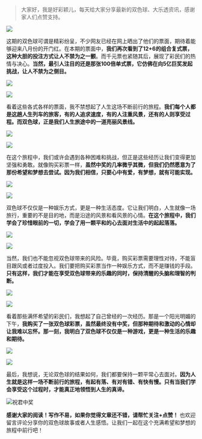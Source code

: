 
> 大家好，我是好彩颖儿，每天给大家分享最新的双色球、大乐透资讯，感谢家人们点赞支持。

![](https://cdn.jsdelivr.net/gh/wangwenjie1314/PicCDN/2024-7-11/1720660897499-image.png)


这期的双色球可谓是精彩纷呈，不少网友已经在网上晒出了他们的票面，期待着能够迎来八月份的开门红。在本期的票面中，**我们再次看到了12+6的组合复式票，这种大胆的投注方式让人不禁为之一颤**。而千元票也紧随其后，展现了彩民们的热情与决心。**当然，最引人注目的还是那张100倍单式票，它仿佛在向5亿巨奖发起挑战，让人不禁为之侧目。**


![](https://cdn.jsdelivr.net/gh/wangwenjie1314/PicCDN/2024-8-1/1722497242721-image.png)


![](https://cdn.jsdelivr.net/gh/wangwenjie1314/PicCDN/2024-8-1/1722497249142-image.png)


看着这些各式各样的票面，我不禁想起了人生这场不断前行的旅程。**我们每个人都是这趟人生列车的旅客，有的人追求速度，有的人注重风景，还有的人则享受过程。而双色球，正是我们人生旅途中的一道亮丽风景线。**


![](https://cdn.jsdelivr.net/gh/wangwenjie1314/PicCDN/2024-8-1/1722497255549-image.png)


![](https://cdn.jsdelivr.net/gh/wangwenjie1314/PicCDN/2024-8-1/1722497261263-image.png)



在这个旅程中，我们或许会遇到各种困难和挑战，但正是这些经历让我们变得更加坚强和勇敢。就像购买彩票一样，**虽然中奖的几率微乎其微，但我们仍然愿意为了那份希望和梦想去尝试。因为我们相信，只要心中有爱，有梦想，就有可能实现。**

![](https://cdn.jsdelivr.net/gh/wangwenjie1314/PicCDN/2024-8-1/1722494246021-image.png)

![](https://cdn.jsdelivr.net/gh/wangwenjie1314/PicCDN/2024-8-1/1722497288507-image.png)


双色球不仅仅是一种娱乐方式，更是一种生活态度。它让我们明白，人生就像一场旅行，重要的不是目的地，而是沿途的风景和看风景的心情。**在这个旅程中，我们学会了珍惜眼前的一切，学会了用一颗平和的心去面对生活中的起起落落。**


![](https://cdn.jsdelivr.net/gh/wangwenjie1314/PicCDN/2024-8-1/1722497297753-image.png)

![](https://cdn.jsdelivr.net/gh/wangwenjie1314/PicCDN/2024-8-1/1722497305765-image.png)


当然，我们也不能忽视双色球带来的风险。毕竟，购买彩票需要理性对待，不能盲目跟风或者过度投入。我们要把购买彩票当作一种娱乐方式，而不是赚钱的手段。**只有这样，我们才能在享受双色球带来的乐趣的同时，保持清醒的头脑和理智的判断。**


![](https://cdn.jsdelivr.net/gh/wangwenjie1314/PicCDN/2024-8-1/1722497337890-image.png)

![](https://cdn.jsdelivr.net/gh/wangwenjie1314/PicCDN/2024-8-1/1722497349832-image.png)


看着那些满怀希望的彩民们，我想起了自己曾经的一次经历。那是一个阳光明媚的下午，**我购买了一张双色球彩票，虽然最终没有中奖，但那种期待和激动的心情却让我难以忘怀。那一刻，我明白了双色球不仅仅是一种游戏，更是一种生活的乐趣和期待。**


![](https://cdn.jsdelivr.net/gh/wangwenjie1314/PicCDN/2024-8-1/1722497509281-image.png)


![](https://cdn.jsdelivr.net/gh/wangwenjie1314/PicCDN/2024-8-1/1722497539044-image.png)


最后，我想说，无论双色球的结果如何，我们都要保持一颗平常心去面对。**因为人生就是这样一场不断前行的旅程，有起有落、有对有错、有快有慢。只有当我们学会享受这个过程时，才能真正地领悟到人生的真谛。**

![祝君中奖](https://cdn.jsdelivr.net/gh/wangwenjie1314/PicCDN/2024-7-19/1721365460648-image.png)


**感谢大家的阅读！写作不易，如果你觉得文章还不错，请帮忙关注+点赞！** 也欢迎留言评论分享你的双色球故事或者人生感悟。让我们一起在这个充满希望和梦想的旅程中前行吧！